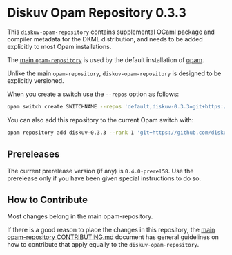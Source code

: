 # Diskuv Opam Repository 0.3.3

This `diskuv-opam-repository` contains supplemental OCaml package and compiler
metadata for the DKML distribution, and needs to be added explicitly to most
Opam installations.

The [main `opam-repository`](https://github.com/ocaml/opam-repository)
is used by the default installation of [opam](https://opam.ocaml.org/).

Unlike the main `opam-repository`, `diskuv-opam-repository` is designed to
be explicitly versioned.

When you create a switch use the `--repos` option as follows:

```bash
opam switch create SWITCHNAME --repos 'default,diskuv-0.3.3=git+https://github.com/diskuv/diskuv-opam-repository.git#v0.3.3' ocaml-variants.4.12.1+options+dkml+msvc64
```

You can also add this repository to the current Opam switch with:

```bash
opam repository add diskuv-0.3.3 --rank 1 'git+https://github.com/diskuv/diskuv-opam-repository.git#v0.3.3'
```

## Prereleases

The current prerelease version (if any) is `0.4.0-prerel58`. Use the prerelease only if you have been given
special instructions to do so.

## How to Contribute

Most changes belong in the main opam-repository.

If there is a good reason to place the changes in this repository, the
[main opam-repository CONTRIBUTING.md](https://github.com/ocaml/opam-repository/blob/master/CONTRIBUTING.md)
document has general guidelines on how to contribute that apply equally to
the `diskuv-opam-repository`.
